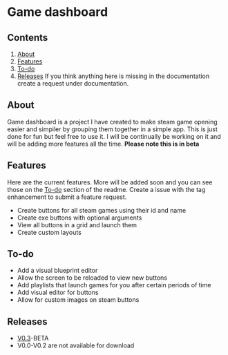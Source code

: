 # Game dashboard

## Contents
1. [About](##about)
2. [Features](##features)
3. [To-do](##to-do)
4. [Releases](##releases)
If you think anything here is missing in the documentation create a request under documentation.

## About
Game dashboard is a project I have created to make steam game opening easier and simpiler by grouping them together in a simple app. This is just done for fun but feel free to use it. I will be continually be working on it and will be adding more features all the time.
**Please note this is in beta**


## Features
Here are the current features. More will be added soon and you can see those on the [To-do](##to-do) section of the readme. Create a issue with the tag enhancement to submit a feature request.
- Create buttons for all steam games using their id and name
- Create exe buttons with optional arguments
- View all buttons in a grid and launch them
- Create custom layouts

## To-do
- Add a visual blueprint editor
- Allow the screen to be reloaded to view new buttons
- Add playlists that launch games for you after certain periods of time
- Add visual editor for buttons
- Allow for custom images on steam buttons

## Releases
- [V0.3](https://github.com/Tyrannicodin/game-dashboard/releases/tag/V0.3-beta)-BETA
- V0.0-V0.2 are not available for download
